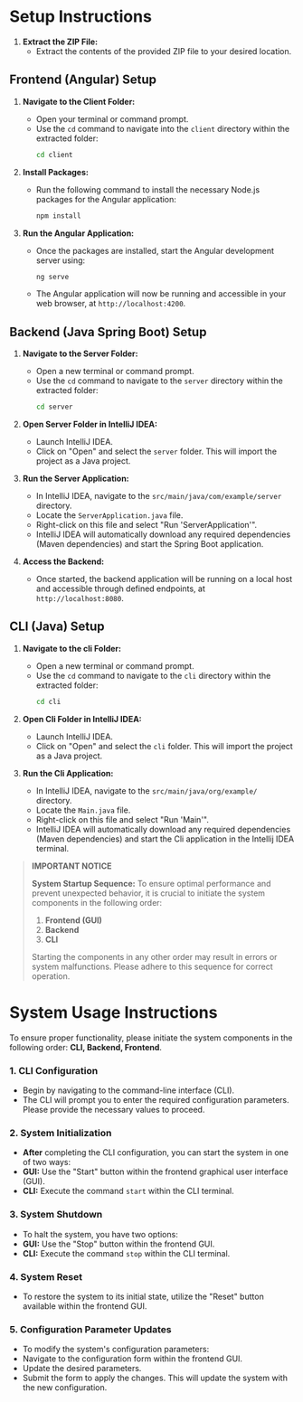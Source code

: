 # Setup Instructions
1.  **Extract the ZIP File:**
    *   Extract the contents of the provided ZIP file to your desired location.


## Frontend (Angular) Setup

1.  **Navigate to the Client Folder:**
    *   Open your terminal or command prompt.
    *   Use the `cd` command to navigate into the `client` directory within the extracted folder:
        ```bash
        cd client
        ```


2.  **Install Packages:**
    *   Run the following command to install the necessary Node.js packages for the Angular application:
        ```bash
        npm install
        ```

3.  **Run the Angular Application:**
    *   Once the packages are installed, start the Angular development server using:
        ```bash
        ng serve
        ```
    *   The Angular application will now be running and accessible in your web browser, at `http://localhost:4200`.

## Backend (Java Spring Boot) Setup

1.  **Navigate to the Server Folder:**
    *   Open a new terminal or command prompt.
    *   Use the `cd` command to navigate to the `server` directory within the extracted folder:
        ```bash
        cd server
        ```

2.  **Open Server Folder in IntelliJ IDEA:**
    *   Launch IntelliJ IDEA.
    *   Click on "Open" and select the `server` folder.  This will import the project as a Java project.

3.  **Run the Server Application:**
    *   In IntelliJ IDEA, navigate to the `src/main/java/com/example/server` directory.
    *   Locate the `ServerApplication.java` file.
    *   Right-click on this file and select "Run 'ServerApplication'".
    *   IntelliJ IDEA will automatically download any required dependencies (Maven dependencies) and start the Spring Boot application.

4.  **Access the Backend:**
    *   Once started, the backend application will be running on a local host and accessible through defined endpoints, at `http://localhost:8080`.

## CLI (Java) Setup

1.  **Navigate to the cli Folder:**
    *   Open a new terminal or command prompt.
    *   Use the `cd` command to navigate to the `cli` directory within the extracted folder:
        ```bash
        cd cli
        ```
2.  **Open Cli Folder in IntelliJ IDEA:**
    *   Launch IntelliJ IDEA.
    *   Click on "Open" and select the `cli` folder.  This will import the project as a Java project.

3.  **Run the Cli Application:**
    *   In IntelliJ IDEA, navigate to the `src/main/java/org/example/` directory.
    *   Locate the `Main.java` file.
    *   Right-click on this file and select "Run 'Main'".
    *   IntelliJ IDEA will automatically download any required dependencies (Maven dependencies) and start the Cli application in the Intellij IDEA terminal.


> **IMPORTANT NOTICE**
>   
> **System Startup Sequence:** To ensure optimal performance and prevent unexpected behavior, it is crucial to initiate the system components in the following order:
> 1.  **Frontend (GUI)**
> 2.  **Backend**
> 3.  **CLI**
>     
> Starting the components in any other order may result in errors or system malfunctions. Please adhere to this sequence for correct operation.


# System Usage Instructions

To ensure proper functionality, please initiate the system components in the following order: **CLI, Backend, Frontend**.

### 1. CLI Configuration

   *   Begin by navigating to the command-line interface (CLI).
   *   The CLI will prompt you to enter the required configuration parameters. Please provide the necessary values to proceed.

### 2. System Initialization

   *   **After** completing the CLI configuration, you can start the system in one of two ways:
   *   **GUI:** Use the "Start" button within the frontend graphical user interface (GUI).
   *    **CLI:** Execute the command `start` within the CLI terminal.

### 3. System Shutdown

   *   To halt the system, you have two options:
   *   **GUI:** Use the "Stop" button within the frontend GUI.
   *    **CLI:** Execute the command `stop` within the CLI terminal.

### 4. System Reset

   *   To restore the system to its initial state, utilize the "Reset" button available within the frontend GUI.

### 5. Configuration Parameter Updates

   *   To modify the system's configuration parameters:
   *   Navigate to the configuration form within the frontend GUI.
   *    Update the desired parameters.
   *    Submit the form to apply the changes. This will update the system with the new configuration.
